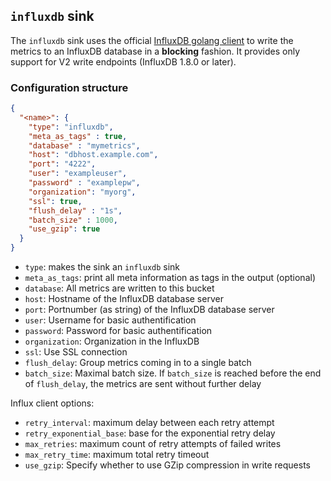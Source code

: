 ## `influxdb` sink

The `influxdb` sink uses the official [InfluxDB golang client](https://pkg.go.dev/github.com/influxdata/influxdb-client-go/v2) to write the metrics to an InfluxDB database in a **blocking** fashion. It provides only support for V2 write endpoints (InfluxDB 1.8.0 or later).

### Configuration structure

```json
{
  "<name>": {
    "type": "influxdb",
    "meta_as_tags" : true,
    "database" : "mymetrics",
    "host": "dbhost.example.com",
    "port": "4222",
    "user": "exampleuser",
    "password" : "examplepw",
    "organization": "myorg",
    "ssl": true,
    "flush_delay" : "1s",
    "batch_size" : 1000,
    "use_gzip": true
  }
}
```

- `type`: makes the sink an `influxdb` sink
- `meta_as_tags`: print all meta information as tags in the output (optional)
- `database`: All metrics are written to this bucket
- `host`: Hostname of the InfluxDB database server
- `port`: Portnumber (as string) of the InfluxDB database server
- `user`: Username for basic authentification
- `password`: Password for basic authentification
- `organization`: Organization in the InfluxDB
- `ssl`: Use SSL connection
- `flush_delay`: Group metrics coming in to a single batch
- `batch_size`: Maximal batch size. If `batch_size` is reached before the end of `flush_delay`, the metrics are sent without further delay

Influx client options:

- `retry_interval`: maximum delay between each retry attempt
- `retry_exponential_base`: base for the exponential retry delay
- `max_retries`: maximum count of retry attempts of failed writes
- `max_retry_time`: maximum total retry timeout
- `use_gzip`: Specify whether to use GZip compression in write requests
